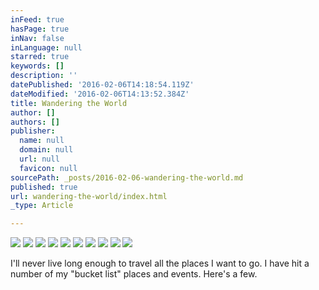 ```yaml
---
inFeed: true
hasPage: true
inNav: false
inLanguage: null
starred: true
keywords: []
description: ''
datePublished: '2016-02-06T14:18:54.119Z'
dateModified: '2016-02-06T14:13:52.384Z'
title: Wandering the World
author: []
authors: []
publisher:
  name: null
  domain: null
  url: null
  favicon: null
sourcePath: _posts/2016-02-06-wandering-the-world.md
published: true
url: wandering-the-world/index.html
_type: Article

---
```

![](https://the-grid-user-content.s3-us-west-2.amazonaws.com/5eee9804-77cc-42c6-8b08-4740b6c2732c.jpg)
![](https://the-grid-user-content.s3-us-west-2.amazonaws.com/b7536c54-c86f-482c-8bed-8dccc6820c9b.JPG)
![](https://the-grid-user-content.s3-us-west-2.amazonaws.com/83738fcf-3a4f-4dd1-b5e9-eb595c1f2ac0.jpg)
![](https://the-grid-user-content.s3-us-west-2.amazonaws.com/659ff985-e2b2-4093-ad86-f228b955a348.jpg)
![](https://the-grid-user-content.s3-us-west-2.amazonaws.com/6c1f31e2-5da9-4582-ba64-1bc6448e4cc3.jpg)
![](https://the-grid-user-content.s3-us-west-2.amazonaws.com/d4d43eb0-f032-403c-ac7d-adf7f9e65788.jpg)
![](https://the-grid-user-content.s3-us-west-2.amazonaws.com/2e09c043-cba1-4f72-9557-d36921bb3044.jpg)
![](https://the-grid-user-content.s3-us-west-2.amazonaws.com/a241f337-595e-4a44-9289-12d4994220d2.jpg)
![](https://the-grid-user-content.s3-us-west-2.amazonaws.com/d167646b-3a6f-404b-b6fd-6c314984d88e.jpg)
![](https://the-grid-user-content.s3-us-west-2.amazonaws.com/2345f025-8f07-4fa5-8bb0-26e7e3c75c54.jpg)

I'll never live long enough to travel all the places I want to go. I have hit a number of my "bucket list" places and events.  Here's a few.
